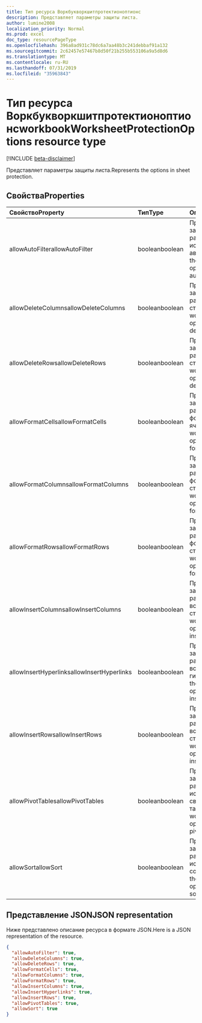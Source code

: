 ```yaml
---
title: Тип ресурса Воркбукворкшитпротектионоптионс
description: Представляет параметры защиты листа.
author: lumine2008
localization_priority: Normal
ms.prod: excel
doc_type: resourcePageType
ms.openlocfilehash: 396a8ad931c78dc6a7aa48b3c241debbaf91a132
ms.sourcegitcommit: 2c62457e57467b8d50f21b255b553106a9a5d8d6
ms.translationtype: MT
ms.contentlocale: ru-RU
ms.lasthandoff: 07/31/2019
ms.locfileid: "35963843"
---
```

# <a name="workbookworksheetprotectionoptions-resource-type"></a><span data-ttu-id="66a76-103">Тип ресурса Воркбукворкшитпротектионоптионс</span><span class="sxs-lookup"><span data-stu-id="66a76-103">workbookWorksheetProtectionOptions resource type</span></span>

[!INCLUDE [beta-disclaimer](../../includes/beta-disclaimer.md)]

<span data-ttu-id="66a76-104">Представляет параметры защиты листа.</span><span class="sxs-lookup"><span data-stu-id="66a76-104">Represents the options in sheet protection.</span></span>

## <a name="properties"></a><span data-ttu-id="66a76-105">Свойства</span><span class="sxs-lookup"><span data-stu-id="66a76-105">Properties</span></span>
| <span data-ttu-id="66a76-106">Свойство</span><span class="sxs-lookup"><span data-stu-id="66a76-106">Property</span></span>     | <span data-ttu-id="66a76-107">Тип</span><span class="sxs-lookup"><span data-stu-id="66a76-107">Type</span></span>   |<span data-ttu-id="66a76-108">Описание</span><span class="sxs-lookup"><span data-stu-id="66a76-108">Description</span></span>|
|:---------------|:--------|:----------|
|<span data-ttu-id="66a76-109">allowAutoFilter</span><span class="sxs-lookup"><span data-stu-id="66a76-109">allowAutoFilter</span></span>|<span data-ttu-id="66a76-110">boolean</span><span class="sxs-lookup"><span data-stu-id="66a76-110">boolean</span></span>|<span data-ttu-id="66a76-111">Представляет параметр защиты листа, разрешающий использовать функцию автофильтра.</span><span class="sxs-lookup"><span data-stu-id="66a76-111">Represents the worksheet protection option of allowing using auto filter feature.</span></span>|
|<span data-ttu-id="66a76-112">allowDeleteColumns</span><span class="sxs-lookup"><span data-stu-id="66a76-112">allowDeleteColumns</span></span>|<span data-ttu-id="66a76-113">boolean</span><span class="sxs-lookup"><span data-stu-id="66a76-113">boolean</span></span>|<span data-ttu-id="66a76-114">Представляет параметр защиты листа, разрешающий удалять столбцы.</span><span class="sxs-lookup"><span data-stu-id="66a76-114">Represents the worksheet protection option of allowing deleting columns.</span></span>|
|<span data-ttu-id="66a76-115">allowDeleteRows</span><span class="sxs-lookup"><span data-stu-id="66a76-115">allowDeleteRows</span></span>|<span data-ttu-id="66a76-116">boolean</span><span class="sxs-lookup"><span data-stu-id="66a76-116">boolean</span></span>|<span data-ttu-id="66a76-117">Представляет параметр защиты листа, разрешающий удалять строки.</span><span class="sxs-lookup"><span data-stu-id="66a76-117">Represents the worksheet protection option of allowing deleting rows.</span></span>|
|<span data-ttu-id="66a76-118">allowFormatCells</span><span class="sxs-lookup"><span data-stu-id="66a76-118">allowFormatCells</span></span>|<span data-ttu-id="66a76-119">boolean</span><span class="sxs-lookup"><span data-stu-id="66a76-119">boolean</span></span>|<span data-ttu-id="66a76-120">Представляет параметр защиты листа, разрешающий форматировать ячейки.</span><span class="sxs-lookup"><span data-stu-id="66a76-120">Represents the worksheet protection option of allowing formatting cells.</span></span>|
|<span data-ttu-id="66a76-121">allowFormatColumns</span><span class="sxs-lookup"><span data-stu-id="66a76-121">allowFormatColumns</span></span>|<span data-ttu-id="66a76-122">boolean</span><span class="sxs-lookup"><span data-stu-id="66a76-122">boolean</span></span>|<span data-ttu-id="66a76-123">Представляет параметр защиты листа, разрешающий форматировать столбцы.</span><span class="sxs-lookup"><span data-stu-id="66a76-123">Represents the worksheet protection option of allowing formatting columns.</span></span>|
|<span data-ttu-id="66a76-124">allowFormatRows</span><span class="sxs-lookup"><span data-stu-id="66a76-124">allowFormatRows</span></span>|<span data-ttu-id="66a76-125">boolean</span><span class="sxs-lookup"><span data-stu-id="66a76-125">boolean</span></span>|<span data-ttu-id="66a76-126">Представляет параметр защиты листа, разрешающий форматировать строки.</span><span class="sxs-lookup"><span data-stu-id="66a76-126">Represents the worksheet protection option of allowing formatting rows.</span></span>|
|<span data-ttu-id="66a76-127">allowInsertColumns</span><span class="sxs-lookup"><span data-stu-id="66a76-127">allowInsertColumns</span></span>|<span data-ttu-id="66a76-128">boolean</span><span class="sxs-lookup"><span data-stu-id="66a76-128">boolean</span></span>|<span data-ttu-id="66a76-129">Представляет параметр защиты листа, разрешающий вставлять столбцы.</span><span class="sxs-lookup"><span data-stu-id="66a76-129">Represents the worksheet protection option of allowing inserting columns.</span></span>|
|<span data-ttu-id="66a76-130">allowInsertHyperlinks</span><span class="sxs-lookup"><span data-stu-id="66a76-130">allowInsertHyperlinks</span></span>|<span data-ttu-id="66a76-131">boolean</span><span class="sxs-lookup"><span data-stu-id="66a76-131">boolean</span></span>|<span data-ttu-id="66a76-132">Представляет параметр защиты листа, разрешающий вставлять гиперссылки.</span><span class="sxs-lookup"><span data-stu-id="66a76-132">Represents the worksheet protection option of allowing inserting hyperlinks.</span></span>|
|<span data-ttu-id="66a76-133">allowInsertRows</span><span class="sxs-lookup"><span data-stu-id="66a76-133">allowInsertRows</span></span>|<span data-ttu-id="66a76-134">boolean</span><span class="sxs-lookup"><span data-stu-id="66a76-134">boolean</span></span>|<span data-ttu-id="66a76-135">Представляет параметр защиты листа, разрешающий вставлять строки.</span><span class="sxs-lookup"><span data-stu-id="66a76-135">Represents the worksheet protection option of allowing inserting rows.</span></span>|
|<span data-ttu-id="66a76-136">allowPivotTables</span><span class="sxs-lookup"><span data-stu-id="66a76-136">allowPivotTables</span></span>|<span data-ttu-id="66a76-137">boolean</span><span class="sxs-lookup"><span data-stu-id="66a76-137">boolean</span></span>|<span data-ttu-id="66a76-138">Представляет параметр защиты листа, разрешающий использовать функцию сводных таблиц.</span><span class="sxs-lookup"><span data-stu-id="66a76-138">Represents the worksheet protection option of allowing using pivot table feature.</span></span>|
|<span data-ttu-id="66a76-139">allowSort</span><span class="sxs-lookup"><span data-stu-id="66a76-139">allowSort</span></span>|<span data-ttu-id="66a76-140">boolean</span><span class="sxs-lookup"><span data-stu-id="66a76-140">boolean</span></span>|<span data-ttu-id="66a76-141">Представляет параметр защиты листа, разрешающий использовать функцию сортировки.</span><span class="sxs-lookup"><span data-stu-id="66a76-141">Represents the worksheet protection option of allowing using sort feature.</span></span>|

## <a name="json-representation"></a><span data-ttu-id="66a76-142">Представление JSON</span><span class="sxs-lookup"><span data-stu-id="66a76-142">JSON representation</span></span>

<span data-ttu-id="66a76-143">Ниже представлено описание ресурса в формате JSON.</span><span class="sxs-lookup"><span data-stu-id="66a76-143">Here is a JSON representation of the resource.</span></span>

<!-- {
  "blockType": "resource",
  "optionalProperties": [

  ],
  "@odata.type": "microsoft.graph.workbookWorksheetProtectionOptions"
}-->

```json
{
  "allowAutoFilter": true,
  "allowDeleteColumns": true,
  "allowDeleteRows": true,
  "allowFormatCells": true,
  "allowFormatColumns": true,
  "allowFormatRows": true,
  "allowInsertColumns": true,
  "allowInsertHyperlinks": true,
  "allowInsertRows": true,
  "allowPivotTables": true,
  "allowSort": true
}

```

<!-- uuid: 8fcb5dbc-d5aa-4681-8e31-b001d5168d79
2015-10-25 14:57:30 UTC -->
<!--
{
  "type": "#page.annotation",
  "description": "workbookWorksheetProtectionOptions resource",
  "keywords": "",
  "section": "documentation",
  "tocPath": "",
  "suppressions": []
}
-->
